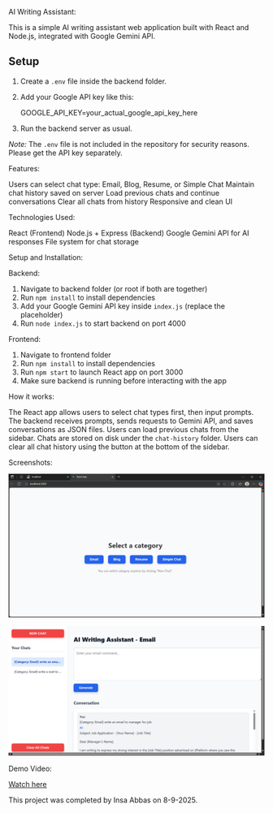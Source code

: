  AI Writing Assistant:

This is a simple AI writing assistant web application built with React and Node.js, integrated with Google Gemini API.

## Setup

1. Create a `.env` file inside the backend folder.
2. Add your Google API key like this:

   GOOGLE_API_KEY=your_actual_google_api_key_here

3. Run the backend server as usual.


*Note:* The `.env` file is not included in the repository for security reasons. Please get the API key separately.




 Features:

 Users can select chat type: Email, Blog, Resume, or Simple Chat
 Maintain chat history saved on server
 Load previous chats and continue conversations
 Clear all chats from history
 Responsive and clean UI

 Technologies Used:

 React (Frontend)
 Node.js + Express (Backend)
 Google Gemini API for AI responses
 File system for chat storage

 Setup and Installation:

 Backend:

1. Navigate to backend folder (or root if both are together)
2. Run `npm install` to install dependencies
3. Add your Google Gemini API key inside `index.js` (replace the placeholder)
4. Run `node index.js` to start backend on port 4000

Frontend:

1. Navigate to frontend folder
2. Run `npm install` to install dependencies
3. Run `npm start` to launch React app on port 3000
4. Make sure backend is running before interacting with the app

How it works:

The React app allows users to select chat types first, then input prompts.
The backend receives prompts, sends requests to Gemini API, and saves conversations as JSON files.
Users can load previous chats from the sidebar.
Chats are stored on disk under the `chat-history` folder.
Users can clear all chat history using the button at the bottom of the sidebar.

Screenshots:

![Homepage](pics-and-video/ai-assistant-pic-01.png)


![Chat](pics-and-video/ai-assistant-pic-02.png)


 Demo Video:

[Watch here](Pics-And-Video\video.mp4)



This project was completed by Insa Abbas on 8-9-2025.

